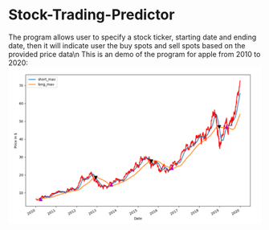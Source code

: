 # Stock-Trading-Predictor
The program allows user to specify a stock ticker, starting date and ending date, then it will indicate user the buy spots and sell spots based on the provided price data\n
This is an demo of the program for apple from 2010 to 2020:
![alt text](https://github.com/martinx0520/Stock-Trading-Predictor/raw/main/stocks/stockdemo.png)
